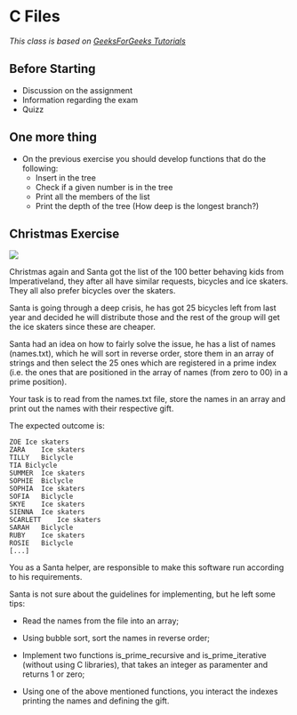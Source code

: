 # C Files
*This class is based on  [GeeksForGeeks Tutorials](https://www.geeksforgeeks.org/basics-file-handling-c/)*

## Before Starting

- Discussion on the assignment
- Information regarding the exam
- Quizz

## One more thing
* On the previous exercise you should develop functions that do the following:
  - Insert in the tree
  - Check if a given number is in the tree
  - Print all the members of the list
  - Print the depth of the tree (How deep is the longest branch?)


## Christmas Exercise

![](https://media.giphy.com/media/K90ckojkohXfW/giphy.gif)

Christmas again and Santa got the list of the 100 better behaving kids from Imperativeland, they after all have similar requests, bicycles and ice skaters. They all also prefer bicycles over the skaters.

Santa is going through a deep crisis, he has got 25 bicycles left from last year and decided he will distribute those and the rest of the group will get the ice skaters since these are cheaper.

Santa had an idea on how to fairly solve the issue, he has a list of names (names.txt), which he will sort in reverse order, store them in an array of strings and then select the 25 ones which are registered in a prime index (i.e. the ones that are positioned in the array of names (from zero to 00) in a prime position).

Your task is to read from the names.txt file, store the names in an array and print out the names with their respective gift.

The expected outcome is:

    ZOE	Ice skaters
    ZARA	Ice skaters
    TILLY	Biclycle
    TIA	Biclycle
    SUMMER	Ice skaters
    SOPHIE	Biclycle
    SOPHIA	Ice skaters
    SOFIA	Biclycle
    SKYE	Ice skaters
    SIENNA	Ice skaters
    SCARLETT	Ice skaters
    SARAH	Biclycle
    RUBY	Ice skaters
    ROSIE	Biclycle
    [...]

You as a Santa helper, are responsible to make this software run according to his requirements.

Santa is not sure about the guidelines for implementing, but he left some tips:

- Read the names from the file into an array; 

- Using bubble sort, sort the names in reverse order;

- Implement two functions is_prime_recursive and is_prime_iterative (without using C libraries), that takes an integer as paramenter and returns 1 or zero;

- Using one of the above mentioned functions, you interact the indexes printing the names and defining the gift.
